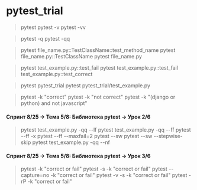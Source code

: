 # pytest_trial

> pytest
> pytest -v
> pytest -vv

> pytest -q
> pytest -qq

> pytest file_name.py::TestClassName::test_method_name
> pytest file_name.py::TestClassName
> pytest file_name.py

> pytest test_example.py::test_fail
> pytest test_example.py::test_fail test_example.py::test_correct

> pytest pytest_trial
> pytest pytest_trial/test_example.py

> pytest -k "correct"
> pytest -k "not correct"
> pytest -k "(django or python) and not javascript"

#### Спринт 8/25 → Тема 5/8: Библиотека pytest → Урок 2/6

> pytest test_example.py -qq --lf
> pytest test_example.py -qq --ff
> pytest --ff -x
> pytest --ff --maxfail=2
> pytest --sw
> pytest --sw --stepwise-skip
> pytest test_example.py -qq --nf

#### Спринт 8/25 → Тема 5/8: Библиотека pytest → Урок 3/6

> pytest -k "correct or fail"
> pytest -s -k "correct or fail"
> pytest --capture=no -k "correct or fail"
> pytest -v -s -k "correct or fail"
> pytest -rP -k "correct or fail"